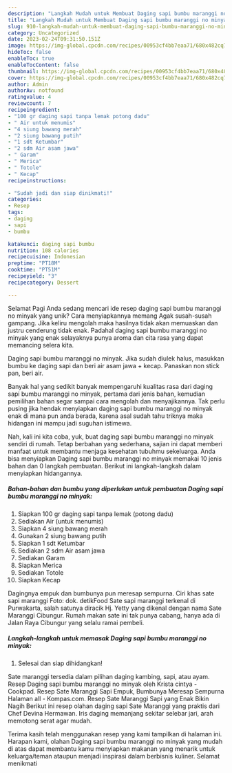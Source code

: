 ```yaml
---
description: "Langkah Mudah untuk Membuat Daging sapi bumbu maranggi no minyak yang Enak, Sempurna"
title: "Langkah Mudah untuk Membuat Daging sapi bumbu maranggi no minyak yang Enak, Sempurna"
slug: 910-langkah-mudah-untuk-membuat-daging-sapi-bumbu-maranggi-no-minyak-yang-enak-sempurna
category: Uncategorized
date: 2023-02-24T09:31:50.151Z
image: https://img-global.cpcdn.com/recipes/00953cf4bb7eaa71/680x482cq70/daging-sapi-bumbu-maranggi-no-minyak-foto-resep-utama.jpg
hideToc: false
enableToc: true
enableTocContent: false
thumbnail: https://img-global.cpcdn.com/recipes/00953cf4bb7eaa71/680x482cq70/daging-sapi-bumbu-maranggi-no-minyak-foto-resep-utama.jpg
cover: https://img-global.cpcdn.com/recipes/00953cf4bb7eaa71/680x482cq70/daging-sapi-bumbu-maranggi-no-minyak-foto-resep-utama.jpg
author: Admin
authorAv: notfound
ratingvalue: 4
reviewcount: 7
recipeingredient:
- "100 gr daging sapi tanpa lemak potong dadu"
- " Air untuk menumis"
- "4 siung bawang merah"
- "2 siung bawang putih"
- "1 sdt Ketumbar"
- "2 sdm Air asam jawa"
- " Garam"
- " Merica"
- " Totole"
- " Kecap"
recipeinstructions:

- "Sudah jadi dan siap dinikmati!"
categories:
- Resep
tags:
- daging
- sapi
- bumbu

katakunci: daging sapi bumbu 
nutrition: 108 calories
recipecuisine: Indonesian
preptime: "PT18M"
cooktime: "PT51M"
recipeyield: "3"
recipecategory: Dessert

---
```



Selamat Pagi Anda sedang mencari ide resep daging sapi bumbu maranggi no minyak yang unik? Cara menyiapkannya memang Agak susah-susah gampang. Jika keliru mengolah maka hasilnya tidak akan memuaskan dan justru cenderung tidak enak. Padahal daging sapi bumbu maranggi no minyak yang enak selayaknya punya aroma dan cita rasa yang dapat memancing selera kita.


Daging sapi bumbu maranggi no minyak. Jika sudah diulek halus, masukkan bumbu ke daging sapi dan beri air asam jawa + kecap. Panaskan non stick pan, beri air.

Banyak hal yang sedikit banyak mempengaruhi kualitas rasa dari daging sapi bumbu maranggi no minyak, pertama dari jenis bahan, kemudian pemilihan bahan segar sampai cara mengolah dan menyajikannya. Tak perlu pusing jika hendak menyiapkan daging sapi bumbu maranggi no minyak enak di mana pun anda berada, karena asal sudah tahu triknya maka hidangan ini mampu jadi suguhan istimewa.


Nah, kali ini kita coba, yuk, buat daging sapi bumbu maranggi no minyak sendiri di rumah. Tetap berbahan yang sederhana, sajian ini dapat memberi manfaat untuk membantu menjaga kesehatan tubuhmu sekeluarga. Anda bisa menyiapkan Daging sapi bumbu maranggi no minyak memakai 10 jenis bahan dan 0 langkah pembuatan. Berikut ini langkah-langkah dalam menyiapkan hidangannya.

<!--inarticleads1-->

##### Bahan-bahan dan bumbu yang diperlukan untuk pembuatan Daging sapi bumbu maranggi no minyak:

1. Siapkan 100 gr daging sapi tanpa lemak (potong dadu)
1. Sediakan  Air (untuk menumis)
1. Siapkan 4 siung bawang merah
1. Gunakan 2 siung bawang putih
1. Siapkan 1 sdt Ketumbar
1. Sediakan 2 sdm Air asam jawa
1. Sediakan  Garam
1. Siapkan  Merica
1. Sediakan  Totole
1. Siapkan  Kecap


Dagingnya empuk dan bumbunya pun meresap sempurna. Ciri khas sate sapi maranggi Foto: dok. detikFood Sate sapi maranggi terkenal di Purwakarta, salah satunya diracik Hj. Yetty yang dikenal dengan nama Sate Maranggi Cibungur. Rumah makan sate ini tak punya cabang, hanya ada di Jalan Raya Cibungur yang selalu ramai pembeli. 

<!--inarticleads2-->

##### Langkah-langkah untuk memasak Daging sapi bumbu maranggi no minyak:


1. Selesai dan siap dihidangkan!

Sate maranggi tersedia dalam pilihan daging kambing, sapi, atau ayam. Resep Daging sapi bumbu maranggi no minyak oleh Krista cintya - Cookpad. Resep Sate Maranggi Sapi Empuk, Bumbunya Meresap Sempurna Halaman all - Kompas.com. Resep Sate Maranggi Sapi yang Enak Bikin Nagih Berikut ini resep olahan daging sapi Sate Maranggi yang praktis dari Chef Devina Hermawan. Iris daging memanjang sekitar selebar jari, arah memotong serat agar mudah. 

Terima kasih telah menggunakan resep yang kami tampilkan di halaman ini. Harapan kami, olahan Daging sapi bumbu maranggi no minyak yang mudah di atas dapat membantu kamu menyiapkan makanan yang menarik untuk keluarga/teman ataupun menjadi inspirasi dalam berbisnis kuliner. Selamat menikmati
